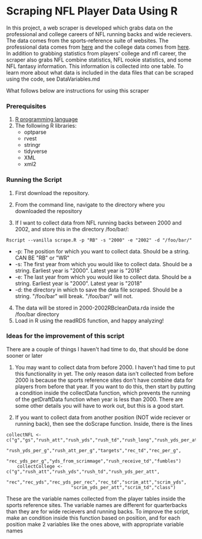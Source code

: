 # Scraping NFL Player Data Using R

In this project, a web scraper is developed which grabs data on the professional and college careers of NFL running backs and wide recievers. The data comes from the sports-reference suite of websites. The professional data comes from [here](https://www.pro-football-reference.com/) and the college data comes from [here](https://www.sports-reference.com/cfb/). In addition to grabbing statistics from players' college and nfl career, the scraper also grabs NFL combine statistics, NFL rookie statistics, and some NFL fantasy information. This information is collected into one table. To learn more about what data is included in the data files that can be scraped using the code, see DataVariables.md

What follows below are instructions for using this scraper 

### Prerequisites

1. [R programming language](https://courses.edx.org/courses/UTAustinX/UT.7.01x/3T2014/56c5437b88fa43cf828bff5371c6a924/)
2. The following R libraries:
	* optparse
	* rvest
	* stringr
	* tidyverse
	* XML
	* xml2


### Running the Script

1. First download the repository.
2. From the command line, navigate to the directory where you downloaded the repository

3. If I want to collect data from NFL running backs between 2000 and 2002, and store this in the directory /foo/bar/:

```
Rscript --vanilla scrape.R -p "RB" -s "2000" -e "2002" -d "/foo/bar/"
```

* -p: The position for which you want to collect data. Should be a string. CAN BE "RB" or "WR"
* -s: The first year from which you would like to collect data. Should be a string. Earliest year is "2000". Latest year is "2018"
* -e: The last year from which you would like to collect data. Should be a string. Earliest year is "2000". Latest year is "2018"
* -d: the directory in which to save the data file scraped. Should be a string. "/foo/bar" will break. "/foo/bar/" will not.

4. The data will be stored in 2000-2002RBcleanData.rda inside the /foo/bar directory 
5. Load in R using the readRDS function, and happy analyzing!

### Ideas for the improvement of this script

There are a couple of things I haven't had time to do, that should be done sooner or later

1. You may want to collect data from before 2000. I haven't had time to put this functionality in yet. The only reason data isn't collected from before 2000 is because the sports reference sites don't have combine data for players from before that year. If you want to do this, then start by putting a condition inside the collectData function, which prevents the running of the getDraftData function when year is less than 2000. There are some other details you will have to work out, but this is a good start.

2. If you want to collect data from another position (NOT wide reciever or running back), then see the doScrape function. Inside, there is the lines 

```
collectNFL <- c("g","gs","rush_att","rush_yds","rush_td","rush_long","rush_yds_per_att",
                    "rush_yds_per_g","rush_att_per_g","targets","rec_td","rec_per_g",
                    "rec_yds_per_g","yds_from_scrimmage","rush_receive_td","fumbles")
    collectCollege <- c("g","rush_att","rush_yds","rush_td","rush_yds_per_att",
                        "rec","rec_yds","rec_yds_per_rec","rec_td","scrim_att","scrim_yds",
                        "scrim_yds_per_att","scrim_td","class")
```
These are the variable names collected from the player tables inside the sports reference sites. The variable names are different for quarterbacks than they are for wide recievers and running backs. To improve the script, make an condition inside this function based on position, and for each position make 2 variables like the ones above, with appropriate variable names

